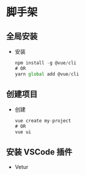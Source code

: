 # 脚手架

## 全局安装

  - 安装

    ```js
    npm install -g @vue/cli
    # OR
    yarn global add @vue/cli
    ```

## 创建项目

  - 创建

    ```js
    vue create my-project
    # OR
    vue ui
    ```

## 安装 VSCode 插件

  - Vetur
